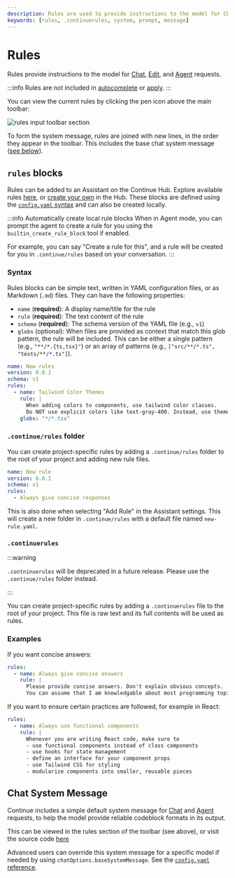 ```yaml
---
description: Rules are used to provide instructions to the model for Chat, Edit, and Agent requests.
keywords: [rules, .continuerules, system, prompt, message]
---
```


# Rules

Rules provide instructions to the model for [Chat](../../chat/how-to-use-it.md), [Edit](../../edit/how-to-use-it.md), and [Agent](../../agent/how-to-use-it.md) requests.

:::info Rules are not included in [autocomplete](./autocomplete.mdx) or [apply](../model-roles/apply.mdx).
:::

You can view the current rules by clicking the pen icon above the main toolbar:

![rules input toolbar section](/img/notch-rules.png)

To form the system message, rules are joined with new lines, in the order they appear in the toolbar. This includes the base chat system message ([see below](#chat-system-message)).

## `rules` blocks

Rules can be added to an Assistant on the Continue Hub. Explore available rules [here](https://hub.continue.dev/explore/rules), or [create your own](https://hub.continue.dev/new?type=block&blockType=rules) in the Hub. These blocks are defined using the [`config.yaml` syntax](../../reference.md#rules) and can also be created locally.

:::info Automatically create local rule blocks
When in Agent mode, you can prompt the agent to create a rule for you using the `builtin_create_rule_block` tool if enabled.

For example, you can say "Create a rule for this", and a rule will be created for you in `.continue/rules` based on your conversation.
:::

### Syntax

Rules blocks can be simple text, written in YAML configuration files, or as Markdown (`.md`) files. They can have the following properties:

- `name` (**required**): A display name/title for the rule
- `rule` (**required**): The text content of the rule
- `schema` (**required**): The schema version of the YAML file (e.g., `v1`)
- `globs` (optional): When files are provided as context that match this glob pattern, the rule will be included. This can be either a single pattern (e.g., `"**/*.{ts,tsx}"`) or an array of patterns (e.g., `["src/**/*.ts", "tests/**/*.ts"]`).

```yaml title=".continue/rules/colors-rule.yaml"
name: New rules
version: 0.0.1
schema: v1
rules:
  - name: Tailwind Color Themes
    rule: |
      When adding colors to components, use tailwind color classes.
      Do NOT use explicit colors like text-gray-400. Instead, use theme colors.
    globs: "*/*.tsx"
```
### `.continue/rules` folder
You can create project-specific rules by adding a `.continue/rules` folder to the root of your project and adding new rule files.

```yaml title=".continue/rules/new-rule.yaml"
name: New rule
version: 0.0.1
schema: v1
rules:
  - Always give concise responses

```
This is also done when selecting "Add Rule" in the Assistant settings. This will create a new folder in `.continue/rules` with a default file named `new-rule.yaml`. 

### `.continuerules`

:::warning

`.contninuerules` will be deprecated in a future release. Please use the `.continue/rules` folder instead.

:::

You can create project-specific rules by adding a `.continuerules` file to the root of your project. This file is raw text and its full contents will be used as rules.

### Examples

If you want concise answers:

```yaml title=".continue/rules/concise-rule.yaml"
rules:
  - name: Always give concise answers
    rule: | 
      Please provide concise answers. Don't explain obvious concepts. 
      You can assume that I am knowledgable about most programming topics.
```
If you want to ensure certain practices are followed, for example in React:

```yaml title=".continue/rules/functional-rule.yaml"
rules:
  - name: Always use functional components
    rule: | 
      Whenever you are writing React code, make sure to
      - use functional components instead of class components
      - use hooks for state management
      - define an interface for your component props
      - use Tailwind CSS for styling
      - modularize components into smaller, reusable pieces
```

## Chat System Message

Continue includes a simple default system message for [Chat](../../chat/how-to-use-it.md) and [Agent](../../agent/how-to-use-it.md) requests, to help the model provide reliable codeblock formats in its output.

This can be viewed in the rules section of the toolbar (see above), or visit the source code [here](https://github.com/continuedev/continue/blob/main/core/llm/constructMessages.ts#L4)

Advanced users can override this system message for a specific model if needed by using `chatOptions.baseSystemMessage`. See the [`config.yaml` reference](../../reference.md#models).

